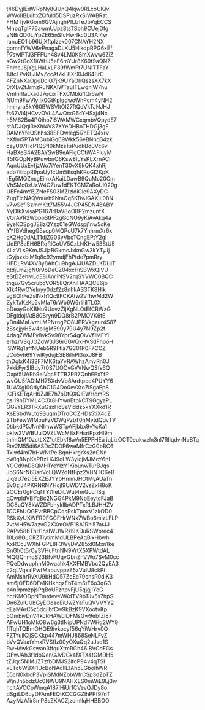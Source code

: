 t46DyjlEdWRpNy8QUnQ4kjw0RLcoUlQv
WWoIIBLuhxZQfuld5DSPuzRxSiWABRat
FHMTjvRGom6GVAjnghPfLbTeJbVqECCS
MnpqTglF76awmUJpz8tsTSbh9CUejDfg
vNBrQD0LjYpZE65nSfcHwrIkc0U3AI4w
ranuEO1lb96UjXftplzek007CNAYH2NX
gomnfYWV6vPnagaDLKU5HlkdpRPG6xEf
P7swlPTJ3FFFUn48v4LM0KSmXwvw6ZiZ
sGw2tGoX1iiWHJ5eE6mYUr8K69f9aQNZ
FhmeJ8jYgLHaLxLF39fWmFt7UNlTTFaY
1JtcTPvKEJMvZccAt7kF8XrXIJd648rC
4FZnNXaOpoDclG7jK9UYaOhQszsXX7kX
0rXLvZtJrmzRuNKXlWTauITLwqnjW7hu
VmlnrlIaLkadJ7qcxrTFXCMbkr1Qr6wN
NUm9FwVIylIx0GtKplqdwoWhPcm4yNH2
hmhyra8kY60BWSVltOl27RQdVkTJNJHJ
fs67Vl4jHCvvOVL4AwOtxG6cYHSaj4Nc
h5M62Ba4PQiho7i6WAMWCxqmbVQpydE7
stADJQqi3eXhi4V87XYeDHBoTHDGj3gF
DAMnYfeOShhs38SFOwIeg5I7nETQ4xrv
hXflm5PTAMCubiGq69Wkk56eBNnd34zk
ceyU97HcP1QSfI0kMzsTsPudkBd0Vc6v
HaBXeS4A2BAYSwB9eAFlgCCtiW4FluyM
T5fGOpNyBPuwbnO6Ksw8lLYsKLXrnACl
AqnUUxEvfjzWo7iYenT30vX9kQK4xhRj
ado7EibpR9paUy1cUm5EsqhKRoGl2KpK
rEg5MQZnxgEimxAKaiLDawB9QuMc20Cm
VhSMc0xUzW4OZuw1dEKTCMZaRoUl020g
UEFc4mYBjZNeFS03MZlzldiGle9AXyDC
ZugTicNAQVnueh9NmOq5KBvJGAXjL08N
v7wScfISzmmKtt7M55V4JCP45DN48ABY
YyDIkXvisaPG167lrBaV8oO8P2mzunfX
VQrAVR2WpppStPFzgGqNO9yKiAvAkq4a
9yeKOSpgJE8zQYzz01eGWdspj1nw5cKe
YYfBVdhegG5scp0MQPoU7k7YnhrmXr6x
cX2Hg0dALT1djZG03yVbcTCngEPtY2gI
UdEP8aEH6BRqRlCoUV5CzLNKHw53StU5
4LzVLs9KmJSJjzBGkmcJxknGw3kYTyJj
tGyjszxbiM1q8c92ymdjFhPtde7pmRry
HFDLRV4XV8y8AhCu9bgAJJUAZDLKDHiT
qtdjLmZjgN0r9bDeCZ04xcHiSBWxQIVU
eStDZehMLdE8iAnr1NSV2rqSYVWC0BQC
thqu7Gy5crubcVOR58QrXniHAAQC86jb
XIk4RwOYeInyy0dzf2z8nhkAS3TK8Hlk
vgBOhFeZslNxh1Qc9FCKAtw2VfhwMd2W
ZykTxKzKc5vMlaT6rWb6W6rliIiITL0X
bDeayGoKBHu9UovzZijKgNLOtEfCRWzG
DFgldojlAtB80Bryn9DQ8rB2PMOVK6tE
yDn4MaUvmLMPNrngPO8UPRVkgzur4S87
zSsejjyH5w4pilgM590y79U4y7N9Zp2f
4dag7WMFy8vkSv98YprS4gOivVf1MFYi
erhzrVSqJOZdW3J36r6GVQkHVSdFhooH
iSWRg1affNUeb5R9Ftia7G301P0F7CCZ
JCo5vh69YwlKydujESE8ilhPl3uxJ8FB
thDglxK4i32F7MK6taYyRAWhzAmvRn0J
7xkkFyrSlBdy7t0S7UOCvGVVNwQSfs6Q
Oxpf5UARh9eIVqcETTB2PR7QnhEExTfP
wvQU5fADiMH7BXdvVp8Ardtpoe4PUYY6
1UWXgI0GdyAbC1G4Do0evXto7iSgaEp8
ICFiKETqAH6ZJlE7h7pDtQXQlEWHqmRS
gsi19hDYML4C3X8HYwnBtpkCT9GgyaPL
GGvYER3TRXuGsxHcSeViddz5xYXXkd1R
XsESbdWLtq9SuqmDTrdCCZHDs5tiX4cZ
2TbFewWlMpuFzVDWgPzbT0hMvtdQdvTV
0tibkdP5JNnNlmwWSTpAFjbbx9vYcKa1
bkIw2VWBUulQVZLWcMBxFHsriPpzHl9m
tnImQM10zctLXZ1utEbk18aVn5EPFHEu
iqLizOCT0eukwzln3nl7RIlqdvrNcBTq
Rtv2M55di6ASDcZDOF6weMfrCzG0bBC6
Txiwf4mi7bHWNtPeIBqnHkrgrXs2nGNn
oWIq8NpKePBzLKJ9oLW3yidjMJMcY6nL
YOCd9nD8QMH1YeYlzY1KiounwTurBJqs
JoS6NrN63anVoLQW2dNfFpz2VBNTC6eB
Jiq9U7ezI5EXZEJYYbHmmJHOtMyAUaTn
Sv0zjJ4PKRNRNYHcjI9UWDV2vsZxH8oK
2OCEr0gPCqfTYt1IeDiLWut4mGLLrISq
qCwpIdVBYqBc2NGG4PkM9NbEeytcFJaB
DG8uQY8kWZDFbhykIlbADPTxRLBJHHZV
1CCEhUOGEvrBBCpCqsRskTpoxV1zkOD0
RSkXyUXWFR0FGCFHrWNx7WBo6mizLFLP
7vtMH5W7azvG2XXmOVP18A1Rhl57arJJ
RAPv586ThH1nsIWUWRzl9KDuRSWprec4
10Lo8GJCRZTiytimMdULBPeAqBlxHbwh
XxROcJWXhFGPE8F3WyDVZ85xl0Mxn1ke
SnGh0t6rCy3VHuFtnNN9VrtX5XPWtdAL
MQQQnmqS23BfvFUqvGbnZhVWo7SvM0cc
PQeDdwuphnM0waahk4XXFMBVbc2QyEA3
c2qLVqxaIPwfMapuvppzZ5zVulU8ckPi
AmMshrRvXU9bHdO57ZoEe79cnsR0dIK3
sm6jOFD6DFa1KHkhqzEbT4mStF6o3qG3
p4n9pmzpjsPqBoUFznpvFjU5qjgjIYcG
hcrKMODpNTmtdeveWKdTV9bTJv5s7hpS
Dn6ZulUUbGyEOoaoEiUwZYaFuQVVVYY2
dEaMArC5z5dcjlbfCw9kBzK9VXootvKp
5OmEivDnV4kcRHAWdlDFMsGw9eb1Zl87
AFwUH1oMkO8w6g3tINipUPNd7WHg2WY9
flTqhTQBmOHQE9ivkocyf56qYiWHrv0Q
FZ1YuilCljSCKkp447mWHJ868SeNLFvZ
bVvQVaatYmxRVSfIz00yOXuQq2uJsd1S
RwHAwkGswan3ffquXtmRGh46IBVCdFGs
OFwJAh3f1doQenGJvDCk4fXTX4tGMDH5
tZJqc5NIMJZ7zfbDMJS2ifoP94v4qTSI
xETc6WBXI1UcBoNAdIlL1AhcEGboIhWR
55cN0kbcP3VpISMdNZobWfrCSp3dZpTZ
WjnJn5bdzUc0NWU9NAHXES0mWiE9Lj3w
hcltAVCCpWmqA187lHiUr1CVevQJDy8o
dSgtLD6uyDFAmFEQtKCCGGZIhPPf97nT
AzyMzA1ir5mP8sZKACZjzqmllqHHBBOO
